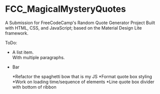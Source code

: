 # FCC_MagicalMysteryQuotes
A Submission for FreeCodeCamp's Random Quote Generator Project Built with HTML, CSS, and JavaScript; based on the Material Design Lite framework. 

ToDo:

* A list item.    
With multiple paragraphs.
* Bar


  *Refactor the spaghetti bow that is my JS 
  *Format quote box styling 
  *Work on loading time/sequence of elements 
  *Line quote box divider with bottom of ribbon
